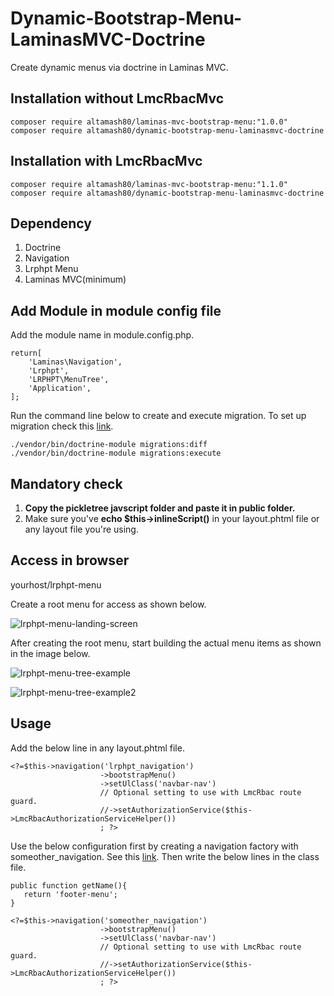# Dynamic-Bootstrap-Menu-LaminasMVC-Doctrine
Create dynamic menus via doctrine in Laminas MVC.

## Installation without LmcRbacMvc
```
composer require altamash80/laminas-mvc-bootstrap-menu:"1.0.0"
composer require altamash80/dynamic-bootstrap-menu-laminasmvc-doctrine
```

## Installation with LmcRbacMvc
```
composer require altamash80/laminas-mvc-bootstrap-menu:"1.1.0"
composer require altamash80/dynamic-bootstrap-menu-laminasmvc-doctrine
```

## Dependency
1. Doctrine
2. Navigation
3. Lrphpt Menu
4. Laminas MVC(minimum)

## Add Module in module config file
Add the module name in module.config.php.
```
return[
    'Laminas\Navigation',
    'Lrphpt',
    'LRPHPT\MenuTree',
    'Application',
];
```

Run the command line below to create and execute migration. To set up migration check this [link](https://github.com/ALTAMASH80/ALTAMASH80/blob/main/tutorials/Laminas-MVC-Doctrine/how-to-use-lmcuser-in-laminas-mvc-a-user-creation-module.md#setting-up-doctrine-and-doctrine-migrations-in-laminas-mvc).

```
./vendor/bin/doctrine-module migrations:diff
./vendor/bin/doctrine-module migrations:execute
```

## Mandatory check

1. **Copy the pickletree javscript folder and paste it in public folder.**
2. Make sure you've **echo $this->inlineScript()** in your layout.phtml file or any layout file you're using.

## Access in browser

yourhost/lrphpt-menu

Create a root menu for access as shown below.

![lrphpt-menu-landing-screen](https://github.com/ALTAMASH80/dynamic-bootstrap-menu-laminasmvc-doctrine/assets/3577323/656342f9-a410-4317-9b0f-75795624617d)

After creating the root menu, start building the actual menu items as shown in the image below. 

![lrphpt-menu-tree-example](https://github.com/ALTAMASH80/dynamic-bootstrap-menu-laminasmvc-doctrine/assets/3577323/3ef79d91-7b0c-4427-8fe5-dd4ccac8f2eb)

![lrphpt-menu-tree-example2](https://github.com/ALTAMASH80/dynamic-bootstrap-menu-laminasmvc-doctrine/assets/3577323/88a238d6-1842-41ff-a082-01dd9836a8fe)


## Usage
Add the below line in any layout.phtml file.
```
<?=$this->navigation('lrphpt_navigation')
                    ->bootstrapMenu()
                    ->setUlClass('navbar-nav')
                    // Optional setting to use with LmcRbac route guard.
                    //->setAuthorizationService($this->LmcRbacAuthorizationServiceHelper())
                    ; ?>
```

Use the below configuration first by creating a navigation factory with someother_navigation. See this [link](https://github.com/ALTAMASH80/Dynamic-Bootstrap-Menu-LaminasMVC-Doctrine/blob/master/config/module.config.php#L23). Then write the below lines in the class file.

```
public function getName(){
   return 'footer-menu';
}

<?=$this->navigation('someother_navigation')
                    ->bootstrapMenu()
                    ->setUlClass('navbar-nav')
                    // Optional setting to use with LmcRbac route guard.
                    //->setAuthorizationService($this->LmcRbacAuthorizationServiceHelper())
                    ; ?>

```
